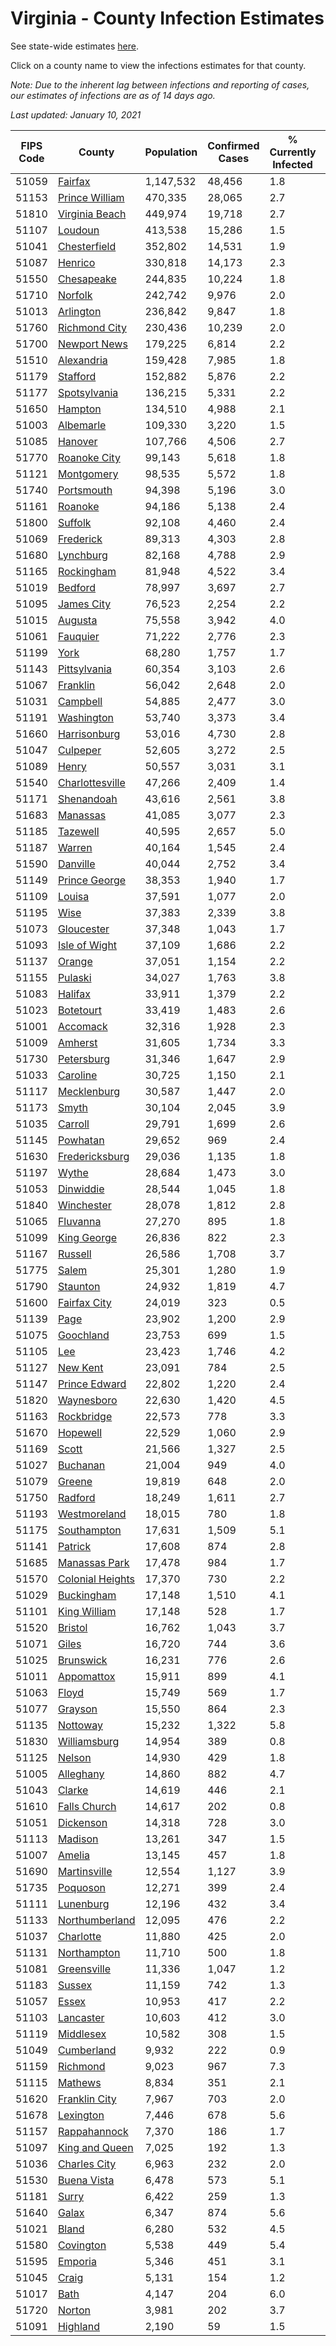 # Virginia - County Infection Estimates

See state-wide estimates [here](/infections/us-va).

Click on a county name to view the infections estimates for that county.

*Note: Due to the inherent lag between infections and reporting of cases, our estimates of infections are as of 14 days ago.*

*Last updated: January 10, 2021*

|   FIPS Code |                               County |   Population |   Confirmed Cases |   % Currently Infected |   % Total Infected |
|-------------|--------------------------------------|--------------|-------------------|------------------------|--------------------|
|       51059 |                   [Fairfax](fairfax) |    1,147,532 |            48,456 |                    1.8 |               15.6 |
|       51153 |     [Prince William](prince-william) |      470,335 |            28,065 |                    2.7 |               21.5 |
|       51810 |     [Virginia Beach](virginia-beach) |      449,974 |            19,718 |                    2.7 |               13.5 |
|       51107 |                   [Loudoun](loudoun) |      413,538 |            15,286 |                    1.5 |               13.1 |
|       51041 |         [Chesterfield](chesterfield) |      352,802 |            14,531 |                    1.9 |               13.8 |
|       51087 |                   [Henrico](henrico) |      330,818 |            14,173 |                    2.3 |               14.6 |
|       51550 |             [Chesapeake](chesapeake) |      244,835 |            10,224 |                    1.8 |               13.5 |
|       51710 |                   [Norfolk](norfolk) |      242,742 |             9,976 |                    2.0 |               13.2 |
|       51013 |               [Arlington](arlington) |      236,842 |             9,847 |                    1.8 |               15.3 |
|       51760 |       [Richmond City](richmond-city) |      230,436 |            10,239 |                    2.0 |               15.1 |
|       51700 |         [Newport News](newport-news) |      179,225 |             6,814 |                    2.2 |               12.1 |
|       51510 |             [Alexandria](alexandria) |      159,428 |             7,985 |                    1.8 |               18.8 |
|       51179 |                 [Stafford](stafford) |      152,882 |             5,876 |                    2.2 |               12.9 |
|       51177 |         [Spotsylvania](spotsylvania) |      136,215 |             5,331 |                    2.2 |               13.1 |
|       51650 |                   [Hampton](hampton) |      134,510 |             4,988 |                    2.1 |               11.8 |
|       51003 |               [Albemarle](albemarle) |      109,330 |             3,220 |                    1.5 |                9.3 |
|       51085 |                   [Hanover](hanover) |      107,766 |             4,506 |                    2.7 |               13.2 |
|       51770 |         [Roanoke City](roanoke-city) |       99,143 |             5,618 |                    1.8 |               17.7 |
|       51121 |             [Montgomery](montgomery) |       98,535 |             5,572 |                    1.8 |               17.2 |
|       51740 |             [Portsmouth](portsmouth) |       94,398 |             5,196 |                    3.0 |               17.7 |
|       51161 |                   [Roanoke](roanoke) |       94,186 |             5,138 |                    2.4 |               16.4 |
|       51800 |                   [Suffolk](suffolk) |       92,108 |             4,460 |                    2.4 |               15.9 |
|       51069 |               [Frederick](frederick) |       89,313 |             4,303 |                    2.8 |               15.4 |
|       51680 |               [Lynchburg](lynchburg) |       82,168 |             4,788 |                    2.9 |               17.6 |
|       51165 |             [Rockingham](rockingham) |       81,948 |             4,522 |                    3.4 |               18.3 |
|       51019 |                   [Bedford](bedford) |       78,997 |             3,697 |                    2.7 |               13.6 |
|       51095 |             [James City](james-city) |       76,523 |             2,254 |                    2.2 |               10.1 |
|       51015 |                   [Augusta](augusta) |       75,558 |             3,942 |                    4.0 |               15.7 |
|       51061 |                 [Fauquier](fauquier) |       71,222 |             2,776 |                    2.3 |               12.9 |
|       51199 |                         [York](york) |       68,280 |             1,757 |                    1.7 |                8.1 |
|       51143 |         [Pittsylvania](pittsylvania) |       60,354 |             3,103 |                    2.6 |               15.3 |
|       51067 |                 [Franklin](franklin) |       56,042 |             2,648 |                    2.0 |               13.8 |
|       51031 |                 [Campbell](campbell) |       54,885 |             2,477 |                    3.0 |               13.0 |
|       51191 |             [Washington](washington) |       53,740 |             3,373 |                    3.4 |               18.8 |
|       51660 |         [Harrisonburg](harrisonburg) |       53,016 |             4,730 |                    2.8 |               31.9 |
|       51047 |                 [Culpeper](culpeper) |       52,605 |             3,272 |                    2.5 |               22.0 |
|       51089 |                       [Henry](henry) |       50,557 |             3,031 |                    3.1 |               18.5 |
|       51540 |   [Charlottesville](charlottesville) |       47,266 |             2,409 |                    1.4 |               16.1 |
|       51171 |             [Shenandoah](shenandoah) |       43,616 |             2,561 |                    3.8 |               20.3 |
|       51683 |                 [Manassas](manassas) |       41,085 |             3,077 |                    2.3 |               30.1 |
|       51185 |                 [Tazewell](tazewell) |       40,595 |             2,657 |                    5.0 |               19.7 |
|       51187 |                     [Warren](warren) |       40,164 |             1,545 |                    2.4 |               12.8 |
|       51590 |                 [Danville](danville) |       40,044 |             2,752 |                    3.4 |               20.7 |
|       51149 |       [Prince George](prince-george) |       38,353 |             1,940 |                    1.7 |               16.3 |
|       51109 |                     [Louisa](louisa) |       37,591 |             1,077 |                    2.0 |                9.1 |
|       51195 |                         [Wise](wise) |       37,383 |             2,339 |                    3.8 |               18.5 |
|       51073 |             [Gloucester](gloucester) |       37,348 |             1,043 |                    1.7 |                8.3 |
|       51093 |       [Isle of Wight](isle-of-wight) |       37,109 |             1,686 |                    2.2 |               15.1 |
|       51137 |                     [Orange](orange) |       37,051 |             1,154 |                    2.2 |                9.9 |
|       51155 |                   [Pulaski](pulaski) |       34,027 |             1,763 |                    3.8 |               15.4 |
|       51083 |                   [Halifax](halifax) |       33,911 |             1,379 |                    2.2 |               11.9 |
|       51023 |               [Botetourt](botetourt) |       33,419 |             1,483 |                    2.6 |               13.5 |
|       51001 |                 [Accomack](accomack) |       32,316 |             1,928 |                    2.3 |               25.6 |
|       51009 |                   [Amherst](amherst) |       31,605 |             1,734 |                    3.3 |               16.0 |
|       51730 |             [Petersburg](petersburg) |       31,346 |             1,647 |                    2.9 |               17.1 |
|       51033 |                 [Caroline](caroline) |       30,725 |             1,150 |                    2.1 |               12.1 |
|       51117 |           [Mecklenburg](mecklenburg) |       30,587 |             1,447 |                    2.0 |               16.4 |
|       51173 |                       [Smyth](smyth) |       30,104 |             2,045 |                    3.9 |               20.3 |
|       51035 |                   [Carroll](carroll) |       29,791 |             1,699 |                    2.6 |               17.8 |
|       51145 |                 [Powhatan](powhatan) |       29,652 |               969 |                    2.4 |               10.1 |
|       51630 |     [Fredericksburg](fredericksburg) |       29,036 |             1,135 |                    1.8 |               13.5 |
|       51197 |                       [Wythe](wythe) |       28,684 |             1,473 |                    3.0 |               15.5 |
|       51053 |               [Dinwiddie](dinwiddie) |       28,544 |             1,045 |                    1.8 |               11.5 |
|       51840 |             [Winchester](winchester) |       28,078 |             1,812 |                    2.8 |               21.2 |
|       51065 |                 [Fluvanna](fluvanna) |       27,270 |               895 |                    1.8 |               11.0 |
|       51099 |           [King George](king-george) |       26,836 |               822 |                    2.3 |               10.1 |
|       51167 |                   [Russell](russell) |       26,586 |             1,708 |                    3.7 |               19.2 |
|       51775 |                       [Salem](salem) |       25,301 |             1,280 |                    1.9 |               15.4 |
|       51790 |                 [Staunton](staunton) |       24,932 |             1,819 |                    4.7 |               22.0 |
|       51600 |         [Fairfax City](fairfax-city) |       24,019 |               323 |                    0.5 |                4.9 |
|       51139 |                         [Page](page) |       23,902 |             1,200 |                    2.9 |               17.7 |
|       51075 |               [Goochland](goochland) |       23,753 |               699 |                    1.5 |               10.4 |
|       51105 |                           [Lee](lee) |       23,423 |             1,746 |                    4.2 |               21.5 |
|       51127 |                 [New Kent](new-kent) |       23,091 |               784 |                    2.5 |               10.5 |
|       51147 |       [Prince Edward](prince-edward) |       22,802 |             1,220 |                    2.4 |               18.1 |
|       51820 |             [Waynesboro](waynesboro) |       22,630 |             1,420 |                    4.5 |               19.0 |
|       51163 |             [Rockbridge](rockbridge) |       22,573 |               778 |                    3.3 |               10.2 |
|       51670 |                 [Hopewell](hopewell) |       22,529 |             1,060 |                    2.9 |               15.0 |
|       51169 |                       [Scott](scott) |       21,566 |             1,327 |                    2.5 |               18.4 |
|       51027 |                 [Buchanan](buchanan) |       21,004 |               949 |                    4.0 |               13.9 |
|       51079 |                     [Greene](greene) |       19,819 |               648 |                    2.0 |               10.1 |
|       51750 |                   [Radford](radford) |       18,249 |             1,611 |                    2.7 |               26.9 |
|       51193 |         [Westmoreland](westmoreland) |       18,015 |               780 |                    1.8 |               14.0 |
|       51175 |           [Southampton](southampton) |       17,631 |             1,509 |                    5.1 |               27.3 |
|       51141 |                   [Patrick](patrick) |       17,608 |               874 |                    2.8 |               15.2 |
|       51685 |       [Manassas Park](manassas-park) |       17,478 |               984 |                    1.7 |               22.3 |
|       51570 | [Colonial Heights](colonial-heights) |       17,370 |               730 |                    2.2 |               14.1 |
|       51029 |             [Buckingham](buckingham) |       17,148 |             1,510 |                    4.1 |               34.0 |
|       51101 |         [King William](king-william) |       17,148 |               528 |                    1.7 |                9.4 |
|       51520 |                   [Bristol](bristol) |       16,762 |             1,043 |                    3.7 |               18.4 |
|       51071 |                       [Giles](giles) |       16,720 |               744 |                    3.6 |               12.8 |
|       51025 |               [Brunswick](brunswick) |       16,231 |               776 |                    2.6 |               14.4 |
|       51011 |             [Appomattox](appomattox) |       15,911 |               899 |                    4.1 |               16.6 |
|       51063 |                       [Floyd](floyd) |       15,749 |               569 |                    1.7 |               11.0 |
|       51077 |                   [Grayson](grayson) |       15,550 |               864 |                    2.3 |               17.4 |
|       51135 |                 [Nottoway](nottoway) |       15,232 |             1,322 |                    5.8 |               26.1 |
|       51830 |         [Williamsburg](williamsburg) |       14,954 |               389 |                    0.8 |                9.3 |
|       51125 |                     [Nelson](nelson) |       14,930 |               429 |                    1.8 |                8.5 |
|       51005 |               [Alleghany](alleghany) |       14,860 |               882 |                    4.7 |               18.1 |
|       51043 |                     [Clarke](clarke) |       14,619 |               446 |                    2.1 |                9.6 |
|       51610 |         [Falls Church](falls-church) |       14,617 |               202 |                    0.8 |                5.9 |
|       51051 |               [Dickenson](dickenson) |       14,318 |               728 |                    3.0 |               15.0 |
|       51113 |                   [Madison](madison) |       13,261 |               347 |                    1.5 |                8.6 |
|       51007 |                     [Amelia](amelia) |       13,145 |               457 |                    1.8 |               10.5 |
|       51690 |         [Martinsville](martinsville) |       12,554 |             1,127 |                    3.9 |               27.3 |
|       51735 |                 [Poquoson](poquoson) |       12,271 |               399 |                    2.4 |                9.8 |
|       51111 |               [Lunenburg](lunenburg) |       12,196 |               432 |                    3.4 |               10.1 |
|       51133 |     [Northumberland](northumberland) |       12,095 |               476 |                    2.2 |               12.5 |
|       51037 |               [Charlotte](charlotte) |       11,880 |               425 |                    2.0 |               11.3 |
|       51131 |           [Northampton](northampton) |       11,710 |               500 |                    1.8 |               18.5 |
|       51081 |           [Greensville](greensville) |       11,336 |             1,047 |                    1.2 |               33.1 |
|       51183 |                     [Sussex](sussex) |       11,159 |               742 |                    1.3 |               24.0 |
|       51057 |                       [Essex](essex) |       10,953 |               417 |                    2.2 |               12.3 |
|       51103 |               [Lancaster](lancaster) |       10,603 |               412 |                    3.0 |               11.8 |
|       51119 |               [Middlesex](middlesex) |       10,582 |               308 |                    1.5 |                9.1 |
|       51049 |             [Cumberland](cumberland) |        9,932 |               222 |                    0.9 |                7.9 |
|       51159 |                 [Richmond](richmond) |        9,023 |               967 |                    7.3 |               40.6 |
|       51115 |                   [Mathews](mathews) |        8,834 |               351 |                    2.1 |               11.8 |
|       51620 |       [Franklin City](franklin-city) |        7,967 |               703 |                    2.0 |               29.1 |
|       51678 |               [Lexington](lexington) |        7,446 |               678 |                    5.6 |               27.2 |
|       51157 |         [Rappahannock](rappahannock) |        7,370 |               186 |                    1.7 |                8.3 |
|       51097 |     [King and Queen](king-and-queen) |        7,025 |               192 |                    1.3 |                8.8 |
|       51036 |         [Charles City](charles-city) |        6,963 |               232 |                    2.0 |               11.2 |
|       51530 |           [Buena Vista](buena-vista) |        6,478 |               573 |                    5.1 |               27.1 |
|       51181 |                       [Surry](surry) |        6,422 |               259 |                    1.3 |               13.0 |
|       51640 |                       [Galax](galax) |        6,347 |               874 |                    5.6 |               48.1 |
|       51021 |                       [Bland](bland) |        6,280 |               532 |                    4.5 |               25.3 |
|       51580 |               [Covington](covington) |        5,538 |               449 |                    5.4 |               23.8 |
|       51595 |                   [Emporia](emporia) |        5,346 |               451 |                    3.1 |               30.2 |
|       51045 |                       [Craig](craig) |        5,131 |               154 |                    1.2 |                9.5 |
|       51017 |                         [Bath](bath) |        4,147 |               204 |                    6.0 |               14.6 |
|       51720 |                     [Norton](norton) |        3,981 |               202 |                    3.7 |               14.6 |
|       51091 |                 [Highland](highland) |        2,190 |                59 |                    1.5 |                8.7 |